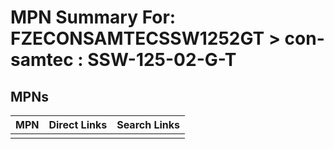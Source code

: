 



# MPN Summary For: FZECONSAMTECSSW1252GT > con-samtec : SSW-125-02-G-T

## MPNs
  

|MPN|Direct Links|Search Links|
| :--- | :--- | :--- |
||||
